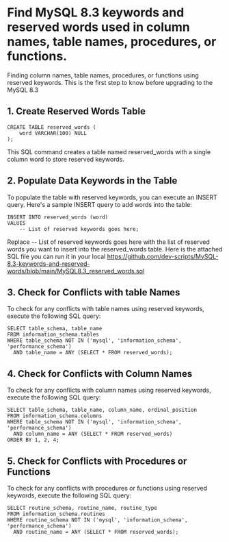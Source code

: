# Find MySQL 8.3 keywords and reserved words used in column names, table names, procedures, or functions.

Finding column names, table names, procedures, or functions using reserved keywords. This is the first step to know before upgrading
to the MySQL 8.3

## 1. Create Reserved Words Table

```mysql
CREATE TABLE reserved_words (
    word VARCHAR(100) NULL
);

```

This SQL command creates a table named reserved_words with a single column word to store reserved keywords.

## 2. Populate Data Keywords in the Table

To populate the table with reserved keywords, you can execute an INSERT query. Here's a sample INSERT query to add words into the table:

```mysql
INSERT INTO reserved_words (word)
VALUES
    -- List of reserved keywords goes here;
```

Replace -- List of reserved keywords goes here with the list of reserved words you want to insert into the reserved_words table.
Here is the attached SQL file you can run it in your local
https://github.com/dev-scripts/MySQL-8.3-keywords-and-reserved-words/blob/main/MySQL8.3_reserved_words.sql

## 3. Check for Conflicts with table Names

To check for any conflicts with table names using reserved keywords, execute the following SQL query:

```mysql
SELECT table_schema, table_name
FROM information_schema.tables
WHERE table_schema NOT IN ('mysql', 'information_schema', 'performance_schema')
  AND table_name = ANY (SELECT * FROM reserved_words);
```

## 4. Check for Conflicts with Column Names

To check for any conflicts with column names using reserved keywords, execute the following SQL query:

```mysql
SELECT table_schema, table_name, column_name, ordinal_position
FROM information_schema.columns
WHERE table_schema NOT IN ('mysql', 'information_schema', 'performance_schema')
  AND column_name = ANY (SELECT * FROM reserved_words)
ORDER BY 1, 2, 4;
```

## 5. Check for Conflicts with Procedures or Functions

To check for any conflicts with procedures or functions using reserved keywords, execute the following SQL query:

```mysql
SELECT routine_schema, routine_name, routine_type
FROM information_schema.routines
WHERE routine_schema NOT IN ('mysql', 'information_schema', 'performance_schema')
  AND routine_name = ANY (SELECT * FROM reserved_words);
```
